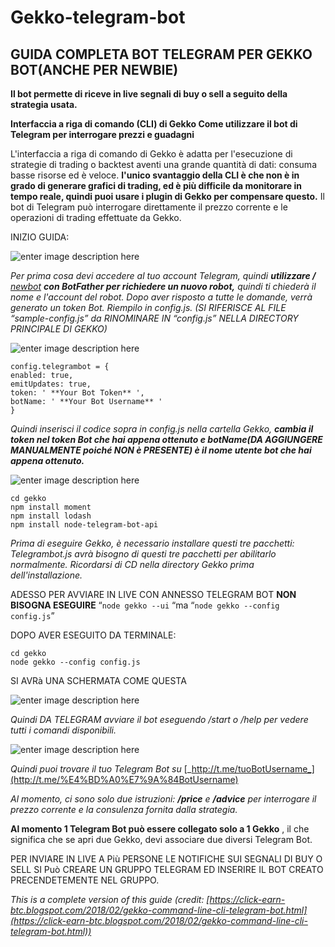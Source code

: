 # Gekko-telegram-bot

## GUIDA COMPLETA BOT TELEGRAM PER GEKKO BOT(ANCHE PER NEWBIE)



**Il bot permette di riceve in live segnali di buy o sell a seguito della strategia usata.**

**Interfaccia a riga di comando (CLI) di Gekko Come utilizzare il bot di Telegram per interrogare prezzi e guadagni**

L'interfaccia a riga di comando di Gekko è  adatta per l'esecuzione di strategie di trading o backtest aventi una grande quantità di dati: consuma basse risorse  ed è veloce. **l'unico svantaggio della CLI è che non è in grado di generare grafici di trading, ed è più difficile da monitorare in tempo reale, quindi puoi usare i plugin di Gekko per compensare questo.** 
Il bot di Telegram può interrogare direttamente il prezzo corrente e le operazioni di trading effettuate da Gekko.

INIZIO GUIDA:

![enter image description here](https://3.bp.blogspot.com/-oB8dPwDbibg/Wnr1mBcLVEI/AAAAAAAACLQ/uNBdy0Dt-jEfglMJ6efpVAypJj2rVHzGwCLcBGAs/s1600/2018-02-07_204810.jpg)

_Per prima cosa devi accedere al tuo account Telegram, quindi_ **_utilizzare /_** [_newbot_](https://telegram.me/BotFather) **_con BotFather per richiedere un nuovo robot,_** _quindi ti chiederà il nome e l'account del robot. Dopo aver risposto a tutte le domande, verrà generato un token Bot. 
Riempilo in config.js. (SI RIFERISCE AL FILE “sample-config.js” da RINOMINARE IN “config.js” NELLA DIRECTORY PRINCIPALE DI GEKKO)_


![enter image description here](https://4.bp.blogspot.com/-nABjBTUuMi0/Wnr2exE45SI/AAAAAAAACLY/BqNy2h6e7yY4AcT7vIUFCPlANW2NgQGLwCLcBGAs/s1600/2018-02-07_205146.jpg)

    config.telegrambot = {  
    enabled: true,  
    emitUpdates: true,  
    token: ' **Your Bot Token** ',  
    botName: ' **Your Bot Username** '  
    }

_Quindi inserisci il codice sopra in config.js nella cartella Gekko,_ **_cambia il token nel token Bot che hai appena ottenuto e botName(DA AGGIUNGERE MANUALMENTE poiché NON è PRESENTE) è il nome utente bot che hai appena ottenuto._**

  
![enter image description here](https://3.bp.blogspot.com/-ZQD-DeNRvbk/Wnr4YgSuHVI/AAAAAAAACLo/x5agGzwFDnME_JZS2G1reE2bVt1PNybVACLcBGAs/s1600/2018-02-07_210009.jpg)

    cd gekko
    npm install moment  
    npm install lodash  
    npm install node-telegram-bot-api

_Prima di eseguire Gekko, è necessario installare questi tre pacchetti: Telegrambot.js avrà bisogno di questi tre pacchetti per abilitarlo normalmente. Ricordarsi di CD nella directory Gekko prima dell'installazione._

ADESSO PER AVVIARE IN LIVE CON ANNESSO TELEGRAM BOT **NON BISOGNA ESEGUIRE** “`node gekko --ui` “ma “`node gekko --config config.js`”

DOPO AVER ESEGUITO DA TERMINALE:

    cd gekko
    node gekko --config config.js

  
SI AVRà UNA SCHERMATA COME QUESTA

![enter image description here](https://4.bp.blogspot.com/-fQq0RCmfJlY/Wnr4pkaegdI/AAAAAAAACLs/5QkqMYD1wTAok2UoqVxD7TsgSxwrg1c6ACLcBGAs/s1600/2018-02-07_210118.jpg)

_Quindi DA TELEGRAM avviare il bot eseguendo /start o /help per vedere tutti i comandi disponibili._

![enter image description here](https://3.bp.blogspot.com/-CYhRe2gCCKk/Wnr5nuNsA7I/AAAAAAAACL4/ZsgcSuckcR00SMzUHXRjrJRrwgcmYrbtQCLcBGAs/s1600/2018-02-07_200722.jpg)

_Quindi puoi trovare il tuo Telegram Bot su_ [_http://t.me/tuoBotUsername_](http://t.me/%E4%BD%A0%E7%9A%84BotUsername)

 _Al momento, ci sono solo due istruzioni:_ **_/price_** _e_ **_/advice_** _per interrogare il prezzo corrente e la consulenza fornita dalla strategia._

  
  
**Al momento 1 Telegram Bot può essere collegato solo a 1 Gekko** , il che significa che se apri due Gekko, devi associare due diversi Telegram Bot. 

PER INVIARE IN LIVE A Più PERSONE LE NOTIFICHE SUI SEGNALI DI BUY O SELL SI Può CREARE UN GRUPPO TELEGRAM ED INSERIRE IL BOT CREATO PRECENDETEMENTE NEL GRUPPO.


*This is a complete version of this guide (credit: [https://click-earn-btc.blogspot.com/2018/02/gekko-command-line-cli-telegram-bot.html](https://click-earn-btc.blogspot.com/2018/02/gekko-command-line-cli-telegram-bot.html))*
